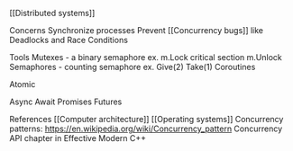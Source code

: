 [[Distributed systems]]

Concerns
Synchronize processes
Prevent [[Concurrency bugs]] like Deadlocks and Race Conditions

Tools
Mutexes - a binary semaphore ex. m.Lock critical section m.Unlock
Semaphores - counting semaphore ex. Give(2) Take(1)
Coroutines

Atomic

Async
Await
Promises
Futures

References
[[Computer architecture]]
[[Operating systems]]
Concurrency patterns: https://en.wikipedia.org/wiki/Concurrency_pattern
Concurrency API chapter in Effective Modern C++
